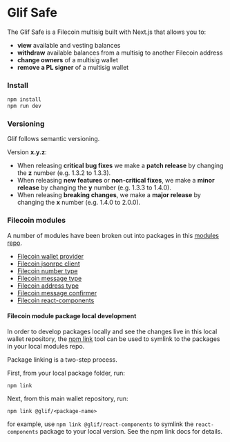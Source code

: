# Glif Safe

<!-- Glif art/branding -->

The Glif Safe is a Filecoin multisig built with Next.js that allows you to:

- **view** available and vesting balances
- **withdraw** available balances from a multisig to another Filecoin address
- **change owners** of a multisig wallet
- **remove a PL signer** of a multisig wallet

### Install

```bash
npm install
npm run dev
```

### Versioning

Glif follows semantic versioning.

Version **x.y.z**:

- When releasing **critical bug fixes** we make a **patch release** by changing the **z** number (e.g. 1.3.2 to 1.3.3).
- When releasing **new features** or **non-critical fixes**, we make a **minor release** by changing the **y** number (e.g. 1.3.3 to 1.4.0).
- When releasing **breaking changes**, we make a **major release** by changing the **x** number (e.g. 1.4.0 to 2.0.0).

### Filecoin modules

A number of modules have been broken out into packages in this [modules repo](https://github.com/glifio/modules).

- [Filecoin wallet provider](https://github.com/glifio/modules/tree/primary/packages/filecoin-wallet-provider)
- [Filecoin jsonrpc client](https://github.com/glifio/modules/tree/primary/packages/filecoin-rpc-client)
- [Filecoin number type](https://github.com/glifio/modules/tree/primary/packages/filecoin-number)
- [Filecoin message type](https://github.com/glifio/modules/tree/primary/packages/filecoin-message)
- [Filecoin address type](https://github.com/glifio/modules/tree/primary/packages/filecoin-address)
- [Filecoin message confirmer](https://github.com/glifio/modules/tree/primary/packages/filecoin-message-confirmer)
- [Filecoin react-components](https://github.com/glifio/modules/tree/primary/packages/react-components)

#### Filecoin module package local development

In order to develop packages locally and see the changes live in this local wallet repository, the [npm link](https://docs.npmjs.com/cli/v7/commands/npm-link) tool can be used to symlink to the packages in your local modules repo.

Package linking is a two-step process.

First, from your local package folder, run:

```
npm link
```

Next, from this main wallet repository, run:

```
npm link @glif/<package-name>
```

for example, use `npm link @glif/react-components` to symlink the `react-components` package to your local version. See the npm link docs for details.
